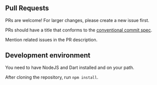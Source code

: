 ## Pull Requests

PRs are welcome! For larger changes, please create a new issue first.

PRs should have a title that conforms to the
[conventional commit spec](https://www.conventionalcommits.org/en/v1.0.0/).

Mention related issues in the PR description.

## Development environment

You need to have NodeJS and Dart installed and on your path.

After cloning the repository, run `npm install`.
